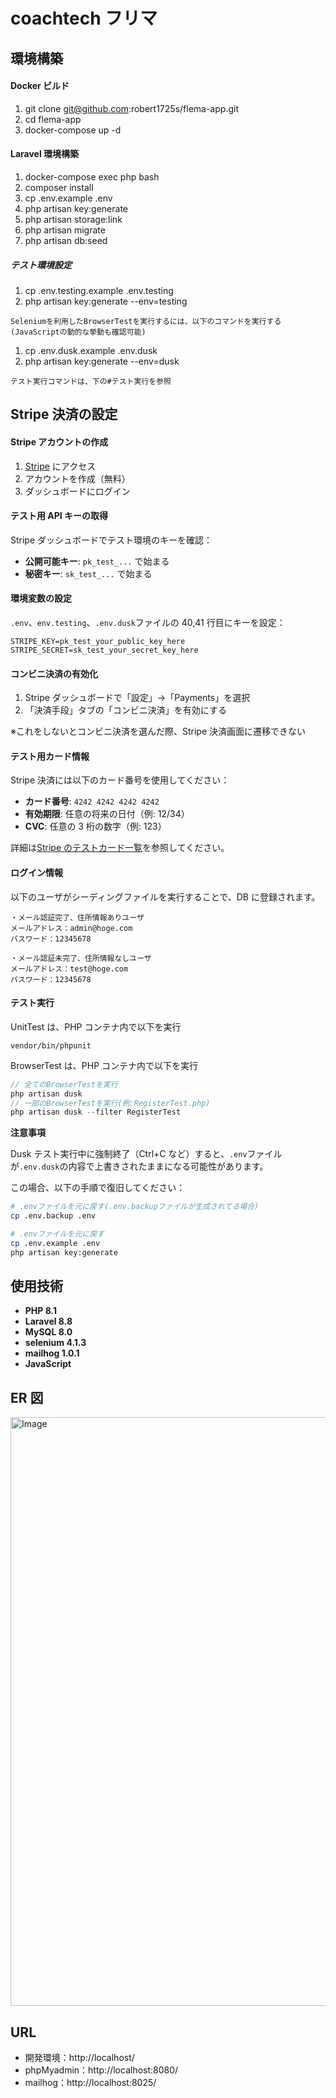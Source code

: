 # coachtech フリマ

## 環境構築

#### Docker ビルド

1. git clone git@github.com:robert1725s/flema-app.git
2. cd flema-app
3. docker-compose up -d

#### Laravel 環境構築

1. docker-compose exec php bash
2. composer install
3. cp .env.example .env
4. php artisan key:generate
5. php artisan storage:link
6. php artisan migrate
7. php artisan db:seed

##### テスト環境設定

1. cp .env.testing.example .env.testing
2. php artisan key:generate --env=testing

```
Seleniumを利用したBrowserTestを実行するには、以下のコマンドを実行する
(JavaScriptの動的な挙動も確認可能)
```

1. cp .env.dusk.example .env.dusk
2. php artisan key:generate --env=dusk

```
テスト実行コマンドは、下の#テスト実行を参照
```

## Stripe 決済の設定

#### Stripe アカウントの作成

1. [Stripe](https://stripe.com) にアクセス
2. アカウントを作成（無料）
3. ダッシュボードにログイン

#### テスト用 API キーの取得

Stripe ダッシュボードでテスト環境のキーを確認：

-   **公開可能キー**: `pk_test_...` で始まる
-   **秘密キー**: `sk_test_...` で始まる

#### 環境変数の設定

`.env`、`env.testing`、`.env.dusk`ファイルの 40,41 行目にキーを設定：

```env
STRIPE_KEY=pk_test_your_public_key_here
STRIPE_SECRET=sk_test_your_secret_key_here
```

#### コンビニ決済の有効化

1. Stripe ダッシュボードで「設定」→「Payments」を選択
2. 「決済手段」タブの「コンビニ決済」を有効にする

※これをしないとコンビニ決済を選んだ際、Stripe 決済画面に遷移できない

#### テスト用カード情報

Stripe 決済には以下のカード番号を使用してください：

-   **カード番号**: `4242 4242 4242 4242`
-   **有効期限**: 任意の将来の日付（例: 12/34）
-   **CVC**: 任意の 3 桁の数字（例: 123）

詳細は[Stripe のテストカード一覧](https://stripe.com/docs/testing#cards)を参照してください。

#### ログイン情報

以下のユーザがシーディングファイルを実行することで、DB に登録されます。

```
・メール認証完了、住所情報ありユーザ
メールアドレス：admin@hoge.com
パスワード：12345678

・メール認証未完了、住所情報なしユーザ
メールアドレス：test@hoge.com
パスワード：12345678
```

#### テスト実行

UnitTest は、PHP コンテナ内で以下を実行

```
vendor/bin/phpunit
```

BrowserTest は、PHP コンテナ内で以下を実行

```php
// 全てのBrowserTestを実行
php artisan dusk
// 一部のBrowserTestを実行(例:RegisterTest.php)
php artisan dusk --filter RegisterTest
```

**注意事項**

Dusk テスト実行中に強制終了（Ctrl+C など）すると、`.env`ファイルが`.env.dusk`の内容で上書きされたままになる可能性があります。

この場合、以下の手順で復旧してください：

```bash
# .envファイルを元に戻す(.env.backupファイルが生成されてる場合)
cp .env.backup .env

# .envファイルを元に戻す
cp .env.example .env
php artisan key:generate
```

## 使用技術

-   **PHP 8.1**
-   **Laravel 8.8**
-   **MySQL 8.0**
-   **selenium 4.1.3**
-   **mailhog 1.0.1**
-   **JavaScript**

## ER 図

<img width="891" height="942" alt="Image" src="https://github.com/user-attachments/assets/aeb61e76-c686-464f-a9c9-30ba055fcfda" />

## URL

-   開発環境：http://localhost/
-   phpMyadmin：http://localhost:8080/
-   mailhog：http://localhost:8025/
